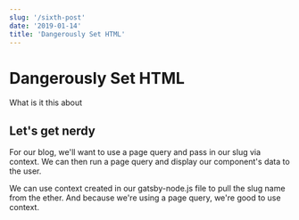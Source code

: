 ```yaml
---
slug: '/sixth-post'
date: '2019-01-14'
title: 'Dangerously Set HTML'
---
```


# Dangerously Set HTML

What is it this about

## Let's get nerdy

For our blog, we'll want to use a page query and pass in our slug via context. We can then run a page query and display our component's data to the user.

We can use context created in our gatsby-node.js file to pull the slug name from the ether. And because we're using a page query, we're good to use context.
